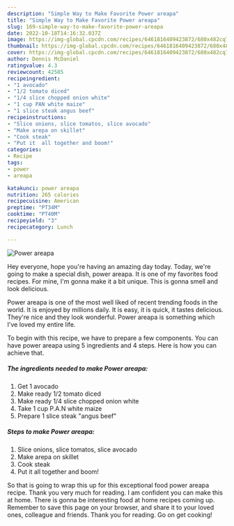 ```yaml
---
description: "Simple Way to Make Favorite Power areapa"
title: "Simple Way to Make Favorite Power areapa"
slug: 169-simple-way-to-make-favorite-power-areapa
date: 2022-10-18T14:16:32.037Z
image: https://img-global.cpcdn.com/recipes/6461816409423872/680x482cq70/power-areapa-recipe-main-photo.jpg
thumbnail: https://img-global.cpcdn.com/recipes/6461816409423872/680x482cq70/power-areapa-recipe-main-photo.jpg
cover: https://img-global.cpcdn.com/recipes/6461816409423872/680x482cq70/power-areapa-recipe-main-photo.jpg
author: Dennis McDaniel
ratingvalue: 4.3
reviewcount: 42585
recipeingredient:
- "1 avocado"
- "1/2 tomato diced"
- "1/4 slice chopped onion white"
- "1 cup PAN white maize"
- "1 slice steak angus beef"
recipeinstructions:
- "Slice onions, slice tomatos, slice avocado"
- "Make arepa on skillet"
- "Cook steak"
- "Put it  all together and boom!"
categories:
- Recipe
tags:
- power
- areapa

katakunci: power areapa 
nutrition: 265 calories
recipecuisine: American
preptime: "PT34M"
cooktime: "PT40M"
recipeyield: "3"
recipecategory: Lunch

---
```



![Power areapa](https://img-global.cpcdn.com/recipes/6461816409423872/680x482cq70/power-areapa-recipe-main-photo.jpg)

Hey everyone, hope you're having an amazing day today. Today, we're going to make a special dish, power areapa. It is one of my favorites food recipes. For mine, I'm gonna make it a bit unique. This is gonna smell and look delicious.

Power areapa is one of the most well liked of recent trending foods in the world. It is enjoyed by millions daily. It is easy, it is quick, it tastes delicious. They're nice and they look wonderful. Power areapa is something which I've loved my entire life.




To begin with this recipe, we have to prepare a few components. You can have power areapa using 5 ingredients and 4 steps. Here is how you can achieve that.

<!--inarticleads1-->

##### The ingredients needed to make Power areapa:

1. Get 1 avocado
1. Make ready 1/2 tomato diced
1. Make ready 1/4 slice chopped onion white
1. Take 1 cup P.A.N white maize
1. Prepare 1 slice steak &#34;angus beef&#34;




<!--inarticleads2-->

##### Steps to make Power areapa:

1. Slice onions, slice tomatos, slice avocado
1. Make arepa on skillet
1. Cook steak
1. Put it  all together and boom!




So that is going to wrap this up for this exceptional food power areapa recipe. Thank you very much for reading. I am confident you can make this at home. There is gonna be interesting food at home recipes coming up. Remember to save this page on your browser, and share it to your loved ones, colleague and friends. Thank you for reading. Go on get cooking!
